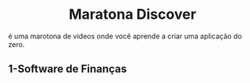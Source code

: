 <h1 align="center"> Maratona Discover</h1>
<p>é uma marotona de videos onde você aprende a criar uma aplicação do zero.</p>

## 1-Software de Finanças
